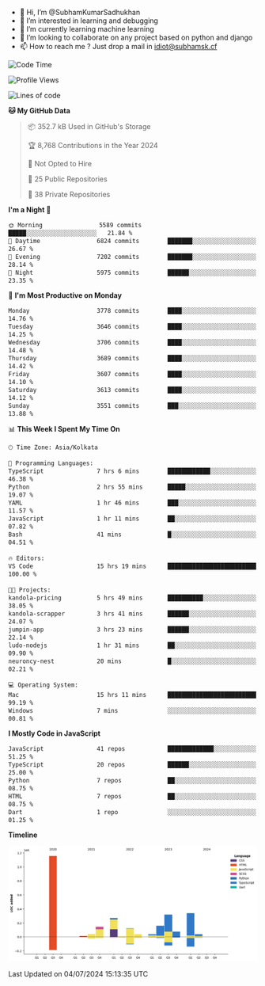- 👋 Hi, I’m @SubhamKumarSadhukhan
- 👀 I’m interested in learning and debugging
- 🌱 I’m currently learning machine learning
- 💞️ I’m looking to collaborate on any project based on python and django
- 📫 How to reach me ?
      Just drop a mail in idiot@subhamsk.cf

<!---
SubhamKumarSadhukhan/SubhamKumarSadhukhan is a ✨ special ✨ repository because its `README.md` (this file) appears on your GitHub profile.
You can click the Preview link to take a look at your changes.
--->


<!--START_SECTION:waka-->
![Code Time](http://img.shields.io/badge/Code%20Time-2%2C283%20hrs%2013%20mins-blue)

![Profile Views](http://img.shields.io/badge/Profile%20Views-0-blue)

![Lines of code](https://img.shields.io/badge/From%20Hello%20World%20I%27ve%20Written-2.7%20million%20lines%20of%20code-blue)

**🐱 My GitHub Data** 

> 📦 352.7 kB Used in GitHub's Storage 
 > 
> 🏆 8,768 Contributions in the Year 2024
 > 
> 🚫 Not Opted to Hire
 > 
> 📜 25 Public Repositories 
 > 
> 🔑 38 Private Repositories 
 > 
**I'm a Night 🦉** 

```text
🌞 Morning                5589 commits        █████░░░░░░░░░░░░░░░░░░░░   21.84 % 
🌆 Daytime                6824 commits        ███████░░░░░░░░░░░░░░░░░░   26.67 % 
🌃 Evening                7202 commits        ███████░░░░░░░░░░░░░░░░░░   28.14 % 
🌙 Night                  5975 commits        ██████░░░░░░░░░░░░░░░░░░░   23.35 % 
```
📅 **I'm Most Productive on Monday** 

```text
Monday                   3778 commits        ████░░░░░░░░░░░░░░░░░░░░░   14.76 % 
Tuesday                  3646 commits        ████░░░░░░░░░░░░░░░░░░░░░   14.25 % 
Wednesday                3706 commits        ████░░░░░░░░░░░░░░░░░░░░░   14.48 % 
Thursday                 3689 commits        ████░░░░░░░░░░░░░░░░░░░░░   14.42 % 
Friday                   3607 commits        ████░░░░░░░░░░░░░░░░░░░░░   14.10 % 
Saturday                 3613 commits        ████░░░░░░░░░░░░░░░░░░░░░   14.12 % 
Sunday                   3551 commits        ███░░░░░░░░░░░░░░░░░░░░░░   13.88 % 
```


📊 **This Week I Spent My Time On** 

```text
🕑︎ Time Zone: Asia/Kolkata

💬 Programming Languages: 
TypeScript               7 hrs 6 mins        ████████████░░░░░░░░░░░░░   46.38 % 
Python                   2 hrs 55 mins       █████░░░░░░░░░░░░░░░░░░░░   19.07 % 
YAML                     1 hr 46 mins        ███░░░░░░░░░░░░░░░░░░░░░░   11.57 % 
JavaScript               1 hr 11 mins        ██░░░░░░░░░░░░░░░░░░░░░░░   07.82 % 
Bash                     41 mins             █░░░░░░░░░░░░░░░░░░░░░░░░   04.51 % 

🔥 Editors: 
VS Code                  15 hrs 19 mins      █████████████████████████   100.00 % 

🐱‍💻 Projects: 
kandola-pricing          5 hrs 49 mins       ██████████░░░░░░░░░░░░░░░   38.05 % 
kandola-scrapper         3 hrs 41 mins       ██████░░░░░░░░░░░░░░░░░░░   24.07 % 
jumpin-app               3 hrs 23 mins       ██████░░░░░░░░░░░░░░░░░░░   22.14 % 
ludo-nodejs              1 hr 31 mins        ██░░░░░░░░░░░░░░░░░░░░░░░   09.90 % 
neuroncy-nest            20 mins             █░░░░░░░░░░░░░░░░░░░░░░░░   02.21 % 

💻 Operating System: 
Mac                      15 hrs 11 mins      █████████████████████████   99.19 % 
Windows                  7 mins              ░░░░░░░░░░░░░░░░░░░░░░░░░   00.81 % 
```

**I Mostly Code in JavaScript** 

```text
JavaScript               41 repos            █████████████░░░░░░░░░░░░   51.25 % 
TypeScript               20 repos            ██████░░░░░░░░░░░░░░░░░░░   25.00 % 
Python                   7 repos             ██░░░░░░░░░░░░░░░░░░░░░░░   08.75 % 
HTML                     7 repos             ██░░░░░░░░░░░░░░░░░░░░░░░   08.75 % 
Dart                     1 repo              ░░░░░░░░░░░░░░░░░░░░░░░░░   01.25 % 
```



**Timeline**

![Lines of Code chart](https://raw.githubusercontent.com/SubhamKumarSadhukhan/SubhamKumarSadhukhan/main/assets/bar_graph.png)


 Last Updated on 04/07/2024 15:13:35 UTC
<!--END_SECTION:waka-->
